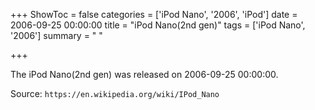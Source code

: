 +++
ShowToc = false
categories = ['iPod Nano', '2006', 'iPod']
date = 2006-09-25 00:00:00
title = "iPod Nano(2nd gen)"
tags = ['iPod Nano', '2006']
summary = " "

+++

The iPod Nano(2nd gen) was released on 2006-09-25 00:00:00.

Source: `https://en.wikipedia.org/wiki/IPod_Nano`

